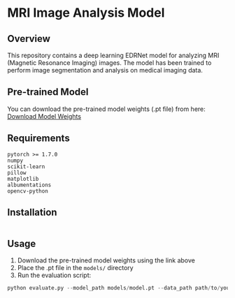 # MRI Image Analysis Model

## Overview
This repository contains a deep learning EDRNet model for analyzing MRI (Magnetic Resonance Imaging) images. The model has been trained to perform image segmentation and analysis on medical imaging data.

## Pre-trained Model
You can download the pre-trained model weights (.pt file) from here:
[Download Model Weights](https://drive.google.com/file/d/1sTXUWm-b3GWFHCp_FwMmgPS_hBkGMvkA/view?usp=drive_link)

## Requirements
```
pytorch >= 1.7.0
numpy
scikit-learn
pillow
matplotlib
albumentations
opencv-python
```

## Installation
```bash

```

## Usage
1. Download the pre-trained model weights using the link above
2. Place the .pt file in the `models/` directory
3. Run the evaluation script:
```python
python evaluate.py --model_path models/model.pt --data_path path/to/your/mri/data
```

